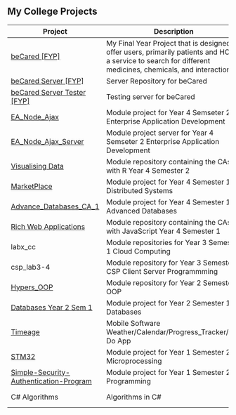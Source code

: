 ## My College Projects
|   Project   | Description |   Status    |
| ----------- | ----------- |  ---------- | 
| [beCared [FYP]](https://github.com/Hyper-TH/be-cared)| My Final Year Project that is designed to offer users, primarily patients and HCPs, a service to search for different medicines, chemicals, and interactions  | Complete
| [beCared Server [FYP]](https://github.com/Hyper-TH/be-cared-server)| Server Repository for beCared  | Complete
| [beCared Server Tester [FYP]](https://github.com/Hyper-TH/be-cared-server-tester) | Testing server for beCared | Complete
| [EA_Node_Ajax](https://github.com/Hyper-TH/EA_Node_Ajax) | Module project for Year 4 Semseter 2 Enterprise Application Development | Complete
| [EA_Node_Ajax_Server](https://github.com/Hyper-TH/EA_Node_Ajax_Server) | Module project server for Year 4 Semseter 2 Enterprise Application Development | Complete
| [Visualising Data](https://github.com/Hyper-TH/Visualising-Data) | Module repository containing the CAs with R Year 4 Semester 2 | Complete
| [MarketPlace](https://github.com/Hyper-TH/MarketPlace) | Module project for Year 4 Semester 1 Distributed Systems | Complete
| [Advance_Databases_CA_1](https://github.com/Hyper-TH/Advance_Databases_CA_1) | Module project for Year 4 Semester 1 Advanced Databases | Complete
| [Rich Web Applications](https://github.com/Hyper-TH/Rich-Web-Applications-Labs) | Module repository containing the CAs with JavaScript Year 4 Semester 1  | Complete
| labx_cc | Module repositories for Year 3 Semester 1 Cloud Computing | Complete
| csp_lab3-4 | Module repository for Year 3 Semester 1 CSP Client Server Programmming | Complete
| [Hypers_OOP](https://github.com/Hyper-TH/Hypers_OOP) | Module repository for Year 2 Semester 2 OOP | Complete
| [Databases Year 2 Sem 1](https://github.com/Hyper-TH/Databases-Year2Sem1) | Module project for Year 2 Semester 1 Databases | Complete
| [Timeage](https://github.com/AlexDergach/Timage) | Mobile Software Weather/Calendar/Progress_Tracker/To-Do App | Complete
| [STM32](https://github.com/Hyper-TH/STM32) | Module project for Year 1 Semester 2 Microprocessing | Complete
| [Simple-Security-Authentication-Program](https://github.com/Hyper-TH/Simple-Security-Authentication-Program) | Module project for Year 1 Semester 2 Programming | Complete
| C# Algorithms | Algorithms in C#| In progress
